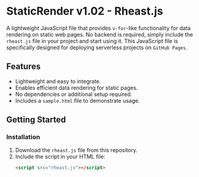 # StaticRender v1.02 - Rheast.js

A lightweight JavaScript file that provides `v-for`-like functionality for data rendering on static web pages. No backend is required, simply include the `rheast.js` file in your project and start using it. This JavaScript file is specifically designed for deploying serverless projects on `GitHub Pages`.

## Features
- Lightweight and easy to integrate.
- Enables efficient data rendering for static pages.
- No dependencies or additional setup required.
- Includes a `sample.html` file to demonstrate usage.

## Getting Started

### Installation
1. Download the `rheast.js` file from this repository.
2. Include the script in your HTML file:
   ```html
   <script src="rheast.js"></script>
